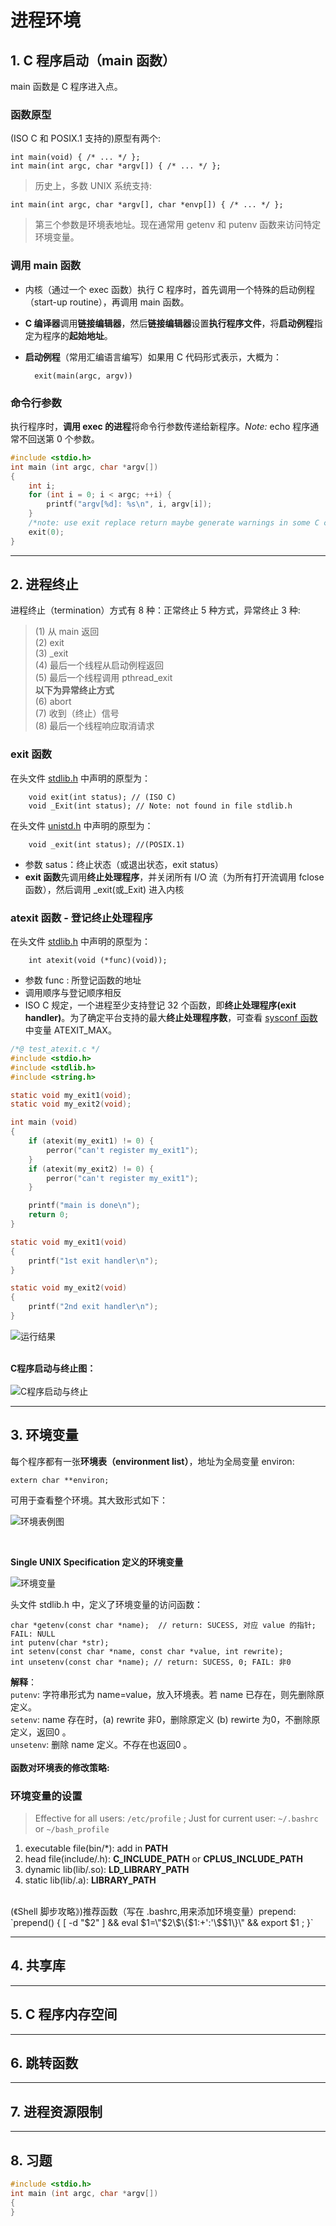 # 进程环境

## 1. C 程序启动（main 函数）
main 函数是 C 程序进入点。
### 函数原型
(ISO C 和 POSIX.1 支持的)原型有两个:  

    int main(void) { /* ... */ };
    int main(int argc, char *argv[]) { /* ... */ };
    
>历史上，多数 UNIX 系统支持:
    
    int main(int argc, char *argv[], char *envp[]) { /* ... */ };    

>第三个参数是环境表地址。现在通常用 getenv 和 putenv 函数来访问特定环境变量。

### 调用 main 函数
- 内核（通过一个 exec 函数）执行 C 程序时，首先调用一个特殊的启动例程（start-up routine），再调用 main 函数。  
- **C 编译器**调用**链接编辑器**，然后**链接编辑器**设置**执行程序文件**，将**启动例程**指定为程序的**起始地址**。
- **启动例程**（常用汇编语言编写）如果用 C 代码形式表示，大概为：  

        exit(main(argc, argv))

### 命令行参数
执行程序时，**调用 exec 的进程**将命令行参数传递给新程序。*Note:* echo 程序通常不回送第 0 个参数。
``` c
#include <stdio.h>
int main (int argc, char *argv[])
{   
    int i;
    for (int i = 0; i < argc; ++i) {
        printf("argv[%d]: %s\n", i, argv[i]);
    }
    /*note: use exit replace return maybe generate warnings in some C complier or UNIX lint(1) programs*/
    exit(0);
}
```

----------------------------------------------------------------
## 2. 进程终止
进程终止（termination）方式有 8 种：正常终止 5 种方式，异常终止 3 种:
> (1) 从 main 返回      
> (2) exit      
> (3) _exit     
> (4) 最后一个线程从启动例程返回        
> (5) 最后一个线程调用 pthread_exit     
> **以下为异常终止方式**        
> (6) abort     
> (7) 收到（终止）信号      
> (8) 最后一个线程响应取消请求     

### exit 函数 
在头文件 [stdlib.h](http://pubs.opengroup.org/onlinepubs/7908799/xsh/stdlib.h.html) 中声明的原型为：

        void exit(int status); // (ISO C)
        void _Exit(int status); // Note: not found in file stdlib.h

在头文件 [unistd.h](http://pubs.opengroup.org/onlinepubs/7908799/xsh/unistd.h.html) 中声明的原型为：

        void _exit(int status); //(POSIX.1)

- 参数 satus：终止状态（或退出状态，exit status）
- **exit 函数**先调用**终止处理程序**，并关闭所有 I/O 流（为所有打开流调用 fclose 函数），然后调用 _exit(或_Exit) 进入内核

### atexit 函数 - 登记**终止处理程序**
在头文件 [stdlib.h](http://pubs.opengroup.org/onlinepubs/7908799/xsh/stdlib.h.html) 中声明的原型为：

        int atexit(void (*func)(void));

- 参数 func : 所登记函数的地址
- 调用顺序与登记顺序相反
- ISO C 规定，一个进程至少支持登记 32 个函数，即**终止处理程序(exit handler)**。为了确定平台支持的最大**终止处理程序数**，可查看 [sysconf 函数](http://pubs.opengroup.org/onlinepubs/009695399/functions/sysconf.html)中变量 ATEXIT_MAX。

``` c
/*@ test_atexit.c */
#include <stdio.h>
#include <stdlib.h>
#include <string.h>

static void my_exit1(void);
static void my_exit2(void);

int main (void) 
{
	if (atexit(my_exit1) != 0) {
		perror("can't register my_exit1");
	}
	if (atexit(my_exit2) != 0) {
		perror("can't register my_exit1");
	}

	printf("main is done\n");
	return 0;
}

static void my_exit1(void) 
{
	printf("1st exit handler\n");	
}

static void my_exit2(void) 
{
	printf("2nd exit handler\n");	
}
```

![运行结果](https://raw.githubusercontent.com/JMWY/MyBlog/master/AdvancedProgrammingInTheUnixEnvironment_v2/images/chapter7/test_atexit.png)		
<br />

**C程序启动与终止图：**		
<br />
![C程序启动与终止](https://raw.githubusercontent.com/JMWY/MyBlog/master/AdvancedProgrammingInTheUnixEnvironment_v2/images/chapter7/C%E7%A8%8B%E5%BA%8F%E5%90%AF%E5%8A%A8%E4%B8%8E%E7%BB%88%E6%AD%A2.PNG)


------------------------------------------------------------------
## 3. 环境变量

每个程序都有一张**环境表（environment list）**，地址为全局变量 environ:
	
	extern char **environ; 
	
可用于查看整个环境。其大致形式如下：

![环境表例图](https://raw.githubusercontent.com/JMWY/MyBlog/master/AdvancedProgrammingInTheUnixEnvironment_v2/images/chapter7/%E7%8E%AF%E5%A2%83%E5%8F%98%E9%87%8F.PNG)

<br />

**Single UNIX Specification 定义的环境变量**

![环境变量](https://raw.githubusercontent.com/JMWY/MyBlog/master/AdvancedProgrammingInTheUnixEnvironment_v2/images/chapter7/%E7%8E%AF%E5%A2%83%E5%8F%98%E9%87%8F%E7%B1%BB%E5%9E%8B.PNG)
<br />

头文件 stdlib.h 中，定义了环境变量的访问函数：

	char *getenv(const char *name);  // return: SUCESS, 对应 value 的指针; FAIL: NULL
	int putenv(char *str);
	int setenv(const char *name, const char *value, int rewrite);
	int unsetenv(const char *name); // return: SUCESS, 0; FAIL: 非0 

**解释**： 		
`putenv`: 字符串形式为 name=value，放入环境表。若 name 已存在，则先删除原定义。		
`setenv`: name 存在时，(a) rewrite 非0，删除原定义 (b) rewirte 为0，不删除原定义，返回0 。		
`unsetenv`: 删除 name 定义。不存在也返回0 。		
<br />
**函数对环境表的修改策略:**
<br />
### 环境变量的设置
> Effective for all users: `/etc/profile` ; Just for current user: `~/.bashrc` or `~/bash_profile`

1. executable file(bin/*): add in **PATH**		
2. head file(include/.h): **C_INCLUDE_PATH** or **CPLUS_INCLUDE_PATH**
3. dynamic lib(lib/.so): **LD_LIBRARY_PATH**
4. static lib(lib/.a):  **LIBRARY_PATH**		
<br />
(《Shell 脚步攻略》)推荐函数（写在 .bashrc,用来添加环境变量）prepend:		
`prepend() { [ -d "$2" ] && eval $1=\"$2\$\{$1:+':'\$$1\}\" && export $1 ; }`



------------------------------------------------------------------
## 4. 共享库

--------------------------------------------------------------------
## 5. C 程序内存空间

--------------------------------------------------------------------
## 6. 跳转函数

--------------------------------------------------------------------
## 7. 进程资源限制

-------------------------------------------------------------------
## 8. 习题


``` c
#include <stdio.h>
int main (int argc, char *argv[]) 
{
}
```



